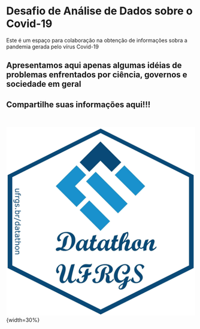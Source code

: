 # Desafio de Análise de Dados sobre o Covid-19

Este é um espaço para colaboração na obtenção de informações sobra a pandemia gerada pelo vírus Covid-19

## Apresentamos aqui apenas algumas idéias de problemas enfrentados por ciência, governos e sociedade em geral

## Compartilhe suas informações aqui!!!



&nbsp;

![](Logo_dthon3.jpg){width=30%}